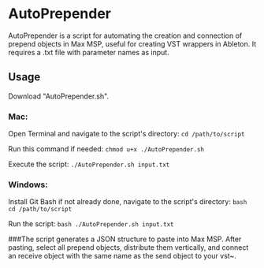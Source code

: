 # AutoPrepender

AutoPrepender is a script for automating the creation and connection of prepend objects in Max MSP, useful for creating VST wrappers in Ableton. It requires a .txt file with parameter names as input.

## Usage

Download "AutoPrepender.sh".

### Mac:
Open Terminal and navigate to the script's directory: `cd /path/to/script`

Run this command if needed: `chmod u+x ./AutoPrepender.sh`

Execute the script: `./AutoPrepender.sh input.txt`

### Windows:
Install Git Bash if not already done, navigate to the script's directory: `bash
cd /path/to/script`

Run the script: `bash
./AutoPrepender.sh input.txt`


###The script generates a JSON structure to paste into Max MSP. After pasting, select all prepend objects, distribute them vertically, and connect an receive object with the same name as the send object to your vst~.
